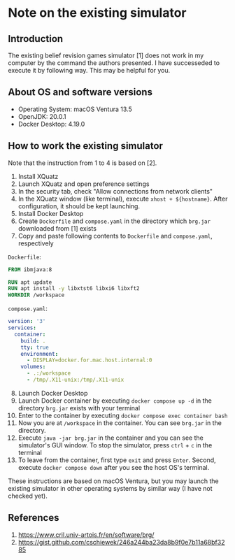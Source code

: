 # Note on the existing simulator
## Introduction
The existing belief revision games simulator [1] does not work in my computer by the command the authors presented. I have successeded to execute it by following way. This may be helpful for you.

## About OS and software versions

- Operating System: macOS Ventura 13.5
- OpenJDK: 20.0.1
- Docker Desktop: 4.19.0

## How to work the existing simulator
Note that the instruction from 1 to 4 is based on [2].

1. Install XQuatz
2. Launch XQuatz and open preference settings
3. In the security tab, check "Allow connections from network clients"
4. In the XQuatz window (like terminal), execute `xhost + ${hostname}`. After configuration, it should be kept launching.
5. Install Docker Desktop
6. Create `Dockerfile` and `compose.yaml` in the directory which `brg.jar` downloaded from [1] exists
7. Copy and paste following contents to `Dockerfile` and `compose.yaml`, respectively

`Dockerfile`:

```Dockerfile
FROM ibmjava:8

RUN apt update
RUN apt install -y libxtst6 libxi6 libxft2
WORKDIR /workspace
```

`compose.yaml`:

```yaml
version: '3'
services:
  container:
    build: .
    tty: true
    environment:
      - DISPLAY=docker.for.mac.host.internal:0
    volumes:
      - .:/workspace
      - /tmp/.X11-unix:/tmp/.X11-unix
```

8. Launch Docker Desktop
9. Launch Docker container by executing `docker compose up -d` in the directory `brg.jar` exists with your terminal
10. Enter to the container by executing `docker compose exec container bash`
11. Now you are at `/workspace` in the container. You can see `brg.jar` in the directory.
12. Execute `java -jar brg.jar` in the container and you can see the simulator's GUI window. To stop the simulator, press `ctrl` + `c` in the terminal
13. To leave from the container, first type `exit` and press `Enter`. Second, execute  `docker compose down` after you see the host OS's terminal.

These instructions are based on macOS Ventura, but you may launch the existing simulator in other operating systems by similar way (I have not checked yet).

## References
1. https://www.cril.univ-artois.fr/en/software/brg/
2. https://gist.github.com/cschiewek/246a244ba23da8b9f0e7b11a68bf3285